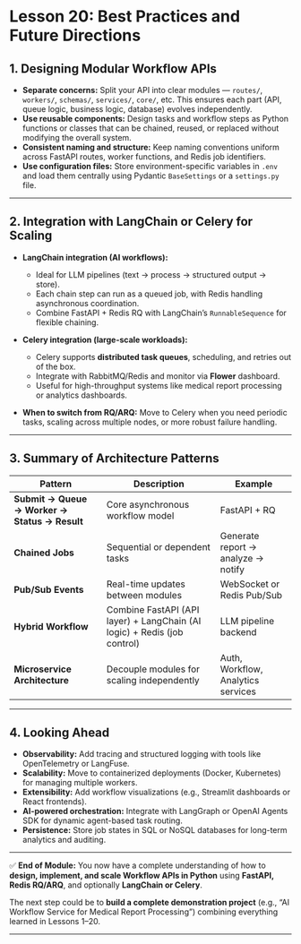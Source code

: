 # **Lesson 20: Best Practices and Future Directions**

## **1. Designing Modular Workflow APIs**

* **Separate concerns:**
  Split your API into clear modules — `routes/`, `workers/`, `schemas/`, `services/`, `core/`, etc.
  This ensures each part (API, queue logic, business logic, database) evolves independently.
* **Use reusable components:**
  Design tasks and workflow steps as Python functions or classes that can be chained, reused, or replaced without modifying the overall system.
* **Consistent naming and structure:**
  Keep naming conventions uniform across FastAPI routes, worker functions, and Redis job identifiers.
* **Use configuration files:**
  Store environment-specific variables in `.env` and load them centrally using Pydantic `BaseSettings` or a `settings.py` file.

---

## **2. Integration with LangChain or Celery for Scaling**

* **LangChain integration (AI workflows):**

  * Ideal for LLM pipelines (text → process → structured output → store).
  * Each chain step can run as a queued job, with Redis handling asynchronous coordination.
  * Combine FastAPI + Redis RQ with LangChain’s `RunnableSequence` for flexible chaining.
* **Celery integration (large-scale workloads):**

  * Celery supports **distributed task queues**, scheduling, and retries out of the box.
  * Integrate with RabbitMQ/Redis and monitor via **Flower** dashboard.
  * Useful for high-throughput systems like medical report processing or analytics dashboards.
* **When to switch from RQ/ARQ:**
  Move to Celery when you need periodic tasks, scaling across multiple nodes, or more robust failure handling.

---

## **3. Summary of Architecture Patterns**

| Pattern                                       | Description                                                              | Example                            |
| --------------------------------------------- | ------------------------------------------------------------------------ | ---------------------------------- |
| **Submit → Queue → Worker → Status → Result** | Core asynchronous workflow model                                         | FastAPI + RQ                       |
| **Chained Jobs**                              | Sequential or dependent tasks                                            | Generate report → analyze → notify |
| **Pub/Sub Events**                            | Real-time updates between modules                                        | WebSocket or Redis Pub/Sub         |
| **Hybrid Workflow**                           | Combine FastAPI (API layer) + LangChain (AI logic) + Redis (job control) | LLM pipeline backend               |
| **Microservice Architecture**                 | Decouple modules for scaling independently                               | Auth, Workflow, Analytics services |

---

## **4. Looking Ahead**

* **Observability:** Add tracing and structured logging with tools like OpenTelemetry or LangFuse.
* **Scalability:** Move to containerized deployments (Docker, Kubernetes) for managing multiple workers.
* **Extensibility:** Add workflow visualizations (e.g., Streamlit dashboards or React frontends).
* **AI-powered orchestration:** Integrate with LangGraph or OpenAI Agents SDK for dynamic agent-based task routing.
* **Persistence:** Store job states in SQL or NoSQL databases for long-term analytics and auditing.

---

✅ **End of Module:**
You now have a complete understanding of how to **design, implement, and scale Workflow APIs in Python** using **FastAPI, Redis RQ/ARQ**, and optionally **LangChain or Celery**.

The next step could be to **build a complete demonstration project** (e.g., “AI Workflow Service for Medical Report Processing”) combining everything learned in Lessons 1–20.

---



